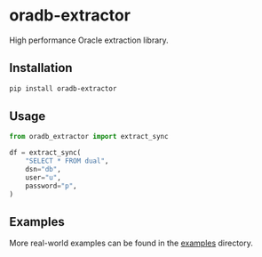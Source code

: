# oradb-extractor

High performance Oracle extraction library.

## Installation

```bash
pip install oradb-extractor
```

## Usage


```python
from oradb_extractor import extract_sync

df = extract_sync(
    "SELECT * FROM dual",
    dsn="db",
    user="u",
    password="p",
)
```

## Examples

More real-world examples can be found in the [examples](examples/) directory.


